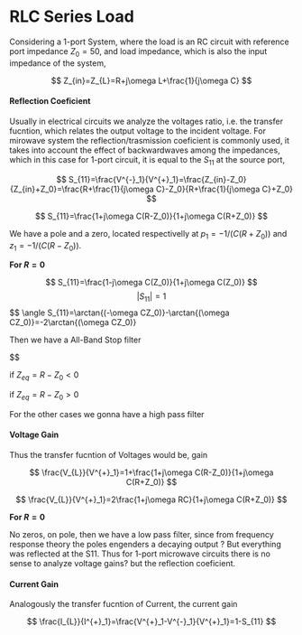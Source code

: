 
<style>
.images{
    text-align:center;
}
</style>


# RLC Series Load 
Considering a 1-port System, where the load is an RC circuit with reference port impedance $Z_0=50$, and load impedance, which is also the input impedance of the system,

$$
Z_{in}=Z_{L}=R+j\omega L+\frac{1}{j\omega C}
$$

#### Reflection Coeficient

Usually in electrical circuits we analyze the voltages ratio, i.e. the transfer fucntion, which relates the output voltage to the incident voltage. For mirowave system the reflection/trasmission coeficient is commonly used, it takes into account the effect of backwardwaves among the impedances, which in this case for 1-port circuit, it is equal to the $S_{11}$ at the source port,

$$
S_{11}=\frac{V^{-}_1}{V^{+}_1}=\frac{Z_{in}-Z_0}{Z_{in}+Z_0}=\frac{R+\frac{1}{j\omega C}-Z_0}{R+\frac{1}{j\omega C}+Z_0}
$$


$$
S_{11}=\frac{1+j\omega C(R-Z_0)}{1+j\omega C(R+Z_0)}
$$


We have a pole and a zero, located respectivelly at $p_1=-1/ (C(R+Z_0))$ and $z_1=-1/ (C(R-Z_0))$. 

**For $R=0$**

$$
S_{11}=\frac{1-j\omega C(Z_0)}{1+j\omega C(Z_0)}
$$
$$
|S_{11}|=1
$$
$$
\angle S_{11}=\arctan{(-\omega CZ_0)}-\arctan{(\omega CZ_0)}=-2\arctan{(\omega CZ_0)}

Then we have a All-Band Stop filter

$$


if $Z_{eq}=R-Z_0<0$

if $Z_{eq}=R-Z_0>0$

For the other cases we gonna have a high pass filter

#### Voltage Gain
Thus the transfer fucntion of Voltages would be, gain

$$
\frac{V_{L}}{V^{+}_1}=1+\frac{1+j\omega C(R-Z_0)}{1+j\omega C(R+Z_0)}
$$


$$
\frac{V_{L}}{V^{+}_1}=2\frac{1+j\omega RC}{1+j\omega C(R+Z_0)}
$$


**For $R=0$**

No zeros, on pole, then we have a low pass filter, since from frequency response theory the poles engenders a decaying output ? But everything was reflected at the S11. Thus for 1-port microwave circuits there is no sense to analyze voltage gains? but the reflection coeficient.

#### Current Gain
Analogously the transfer fucntion of Current, the current gain

$$
\frac{I_{L}}{I^{+}_1}=\frac{V^{+}_1-V^{-}_1}{V^{+}_1}=1-S_{11}
$$
